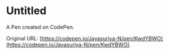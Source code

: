 # Untitled

A Pen created on CodePen.

Original URL: [https://codepen.io/Jayasuriya-N/pen/KwdYBWO](https://codepen.io/Jayasuriya-N/pen/KwdYBWO).

